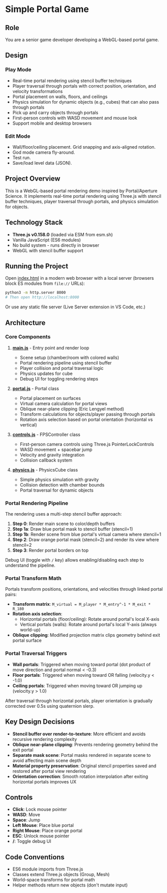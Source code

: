 # Simple Portal Game

## Role

You are a senior game developer developing a WebGL-based portal game.

## Design

### Play Mode
- Real-time portal rendering using stencil buffer techniques
- Player traversal through portals with correct position, orientation, and velocity transformations
- Portal placement on walls, floors, and ceilings
- Physics simulation for dynamic objects (e.g., cubes) that can also pass through portals
- Pick up and carry objects through portals
- First-person controls with WASD movement and mouse look
- Support mobile and desktop browsers
### Edit Mode
- Wall/floor/ceiling placement. Grid snapping and axis-aligned rotation.
- God mode camera fly-around.
- Test run.
- Save/load level data (JSON).


## Project Overview

This is a WebGL-based portal rendering demo inspired by Portal/Aperture Science. It implements real-time portal rendering using Three.js with stencil buffer techniques, player traversal through portals, and physics simulation for objects.

## Technology Stack

- **Three.js v0.158.0** (loaded via ESM from esm.sh)
- Vanilla JavaScript (ES6 modules)
- No build system - runs directly in browser
- WebGL with stencil buffer support

## Running the Project

Open [index.html](index.html) in a modern web browser with a local server (browsers block ES modules from `file://` URLs):

```bash
python3 -m http.server 8000
# Then open http://localhost:8000
```

Or use any static file server (Live Server extension in VS Code, etc.)

## Architecture

### Core Components

1. **[main.js](main.js)** - Entry point and render loop
   - Scene setup (chamber/room with colored walls)
   - Portal rendering pipeline using stencil buffer
   - Player collision and portal traversal logic
   - Physics updates for cube
   - Debug UI for toggling rendering steps

2. **[portal.js](portal.js)** - Portal class
   - Portal placement on surfaces
   - Virtual camera calculation for portal views
   - Oblique near-plane clipping (Eric Lengyel method)
   - Transform calculations for objects/player passing through portals
   - Rotation axis selection based on portal orientation (horizontal vs vertical)

3. **[controls.js](controls.js)** - FPSController class
   - First-person camera controls using Three.js PointerLockControls
   - WASD movement + spacebar jump
   - Velocity and gravity integration
   - Collision callback system

4. **[physics.js](physics.js)** - PhysicsCube class
   - Simple physics simulation with gravity
   - Collision detection with chamber bounds
   - Portal traversal for dynamic objects

### Portal Rendering Pipeline

The rendering uses a multi-step stencil buffer approach:

1. **Step 0**: Render main scene to color/depth buffers
2. **Step 1a**: Draw blue portal mask to stencil buffer (stencil=1)
3. **Step 1b**: Render scene from blue portal's virtual camera where stencil=1
4. **Step 2**: Draw orange portal mask (stencil=2) and render its view where stencil=2
5. **Step 3**: Render portal borders on top

Debug UI (toggle with `/` key) allows enabling/disabling each step to understand the pipeline.

### Portal Transform Math

Portals transform positions, orientations, and velocities through linked portal pairs:

- **Transform matrix**: `M_virtual = M_player * M_entry^-1 * M_exit * R_180`
- **Rotation axis selection**:
  - Horizontal portals (floor/ceiling): Rotate around portal's local X-axis
  - Vertical portals (walls): Rotate around portal's local Y-axis (always world-up)
- **Oblique clipping**: Modified projection matrix clips geometry behind exit portal surface

### Portal Traversal Triggers

- **Wall portals**: Triggered when moving toward portal (dot product of move direction and portal normal < -0.3)
- **Floor portals**: Triggered when moving toward OR falling (velocity.y < -1.0)
- **Ceiling portals**: Triggered when moving toward OR jumping up (velocity.y > 1.0)

After traversal through horizontal portals, player orientation is gradually corrected over 0.5s using quaternion slerp.

## Key Design Decisions

- **Stencil buffer over render-to-texture**: More efficient and avoids recursive rendering complexity
- **Oblique near-plane clipping**: Prevents rendering geometry behind the exit portal
- **Separate mask scene**: Portal masks rendered in separate scene to avoid affecting main scene depth
- **Material property preservation**: Original stencil properties saved and restored after portal view rendering
- **Orientation correction**: Smooth rotation interpolation after exiting horizontal portals improves UX

## Controls

- **Click**: Lock mouse pointer
- **WASD**: Move
- **Space**: Jump
- **Left Mouse**: Place blue portal
- **Right Mouse**: Place orange portal
- **ESC**: Unlock mouse pointer
- **/**: Toggle debug UI

## Code Conventions

- ES6 module imports from Three.js
- Classes extend Three.js objects (Group, Mesh)
- World-space transforms for portal math
- Helper methods return new objects (don't mutate input)
